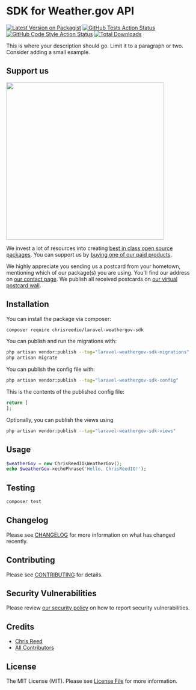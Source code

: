 # SDK for Weather.gov API

[![Latest Version on Packagist](https://img.shields.io/packagist/v/chrisreedio/laravel-weathergov-sdk.svg?style=flat-square)](https://packagist.org/packages/chrisreedio/laravel-weathergov-sdk)
[![GitHub Tests Action Status](https://img.shields.io/github/actions/workflow/status/chrisreedio/laravel-weathergov-sdk/run-tests.yml?branch=main&label=tests&style=flat-square)](https://github.com/chrisreedio/laravel-weathergov-sdk/actions?query=workflow%3Arun-tests+branch%3Amain)
[![GitHub Code Style Action Status](https://img.shields.io/github/actions/workflow/status/chrisreedio/laravel-weathergov-sdk/fix-php-code-style-issues.yml?branch=main&label=code%20style&style=flat-square)](https://github.com/chrisreedio/laravel-weathergov-sdk/actions?query=workflow%3A"Fix+PHP+code+style+issues"+branch%3Amain)
[![Total Downloads](https://img.shields.io/packagist/dt/chrisreedio/laravel-weathergov-sdk.svg?style=flat-square)](https://packagist.org/packages/chrisreedio/laravel-weathergov-sdk)

This is where your description should go. Limit it to a paragraph or two. Consider adding a small example.

## Support us

[<img src="https://github-ads.s3.eu-central-1.amazonaws.com/laravel-weathergov-sdk.jpg?t=1" width="419px" />](https://spatie.be/github-ad-click/laravel-weathergov-sdk)

We invest a lot of resources into creating [best in class open source packages](https://spatie.be/open-source). You can support us by [buying one of our paid products](https://spatie.be/open-source/support-us).

We highly appreciate you sending us a postcard from your hometown, mentioning which of our package(s) you are using. You'll find our address on [our contact page](https://spatie.be/about-us). We publish all received postcards on [our virtual postcard wall](https://spatie.be/open-source/postcards).

## Installation

You can install the package via composer:

```bash
composer require chrisreedio/laravel-weathergov-sdk
```

You can publish and run the migrations with:

```bash
php artisan vendor:publish --tag="laravel-weathergov-sdk-migrations"
php artisan migrate
```

You can publish the config file with:

```bash
php artisan vendor:publish --tag="laravel-weathergov-sdk-config"
```

This is the contents of the published config file:

```php
return [
];
```

Optionally, you can publish the views using

```bash
php artisan vendor:publish --tag="laravel-weathergov-sdk-views"
```

## Usage

```php
$weatherGov = new ChrisReedIO\WeatherGov();
echo $weatherGov->echoPhrase('Hello, ChrisReedIO!');
```

## Testing

```bash
composer test
```

## Changelog

Please see [CHANGELOG](CHANGELOG.md) for more information on what has changed recently.

## Contributing

Please see [CONTRIBUTING](CONTRIBUTING.md) for details.

## Security Vulnerabilities

Please review [our security policy](../../security/policy) on how to report security vulnerabilities.

## Credits

- [Chris Reed](https://github.com/chrisreedio)
- [All Contributors](../../contributors)

## License

The MIT License (MIT). Please see [License File](LICENSE.md) for more information.
